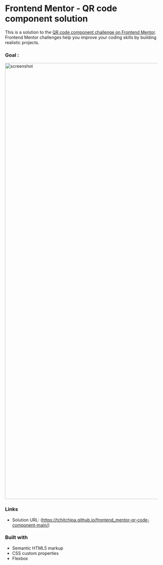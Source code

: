 # Frontend Mentor - QR code component solution

This is a solution to the [QR code component challenge on Frontend Mentor](https://www.frontendmentor.io/challenges/qr-code-component-iux_sIO_H). Frontend Mentor challenges help you improve your coding skills by building realistic projects. 

### Goal : 

<img width="1439" alt="screenshot" src="https://user-images.githubusercontent.com/103175866/215520734-8c0fcdda-68ec-4fb3-b8d8-cc62a409d93b.png">


### Links

- Solution URL: (https://tchitchipa.github.io/frontend_mentor-qr-code-component-main/)

### Built with

- Semantic HTML5 markup
- CSS custom properties
- Flexbox
